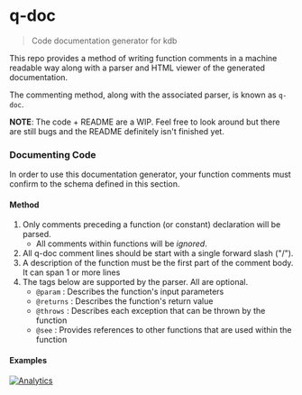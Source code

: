 q-doc
=====

> Code documentation generator for kdb 

This repo provides a method of writing function comments in a machine readable way along with a parser and HTML viewer of the generated documentation. 

The commenting method, along with the associated parser, is known as `q-doc`.

**NOTE**: The code + README are a WIP. Feel free to look around but there are still bugs and the README definitely isn't finished yet.

### Documenting Code

In order to use this documentation generator, your function comments must confirm to the schema defined in this section.

#### Method

1. Only comments preceding a function (or constant) declaration will be parsed.
   * All comments within functions will be *ignored*.
2. All q-doc comment lines should be start with a single forward slash ("/").
3. A description of the function must be the first part of the comment body. It can span 1 or more lines
4. The tags below are supported by the parser. All are optional.
   * `@param` : Describes the function's input parameters
   * `@returns` : Describes the function's return value
   * `@throws` : Describes each exception that can be thrown by the function
   * `@see` : Provides references to other functions that are used within the function

#### Examples

[![Analytics](https://ga-beacon.appspot.com/UA-54104883-5/q-doc/README)](https://github.com/jasraj/q-doc)
